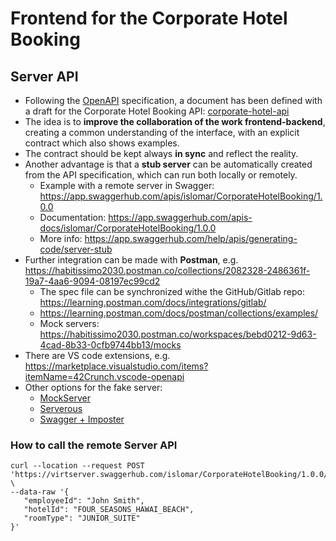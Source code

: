 # Frontend for the Corporate Hotel Booking

## Server API
* Following the [OpenAPI](https://swagger.io/specification/) specification, a document has been defined with a draft for the Corporate Hotel Booking API: [corporate-hotel-api](./openapi/corporate-hotel-api.yaml)
* The idea is to **improve the collaboration of the work frontend-backend**, creating a common understanding of the interface, with an explicit contract which also shows examples.
* The contract should be kept always **in sync** and reflect the reality.
* Another advantage is that a **stub server** can be automatically created from the API specification, which can run both locally or remotely. 
    * Example with a remote server in Swagger: https://app.swaggerhub.com/apis/islomar/CorporateHotelBooking/1.0.0 
    * Documentation: https://app.swaggerhub.com/apis-docs/islomar/CorporateHotelBooking/1.0.0
    * More info: https://app.swaggerhub.com/help/apis/generating-code/server-stub
* Further integration can be made with **Postman**, e.g. https://habitissimo2030.postman.co/collections/2082328-2486361f-19a7-4aa6-9094-08197ec99cd2
    * The spec file can be synchronized withe the GitHub/Gitlab repo: https://learning.postman.com/docs/integrations/gitlab/
    * https://learning.postman.com/docs/postman/collections/examples/
    * Mock servers: https://habitissimo2030.postman.co/workspaces/bebd0212-9d63-4cad-8b33-0cfb9744bb13/mocks
* There are VS code extensions, e.g. https://marketplace.visualstudio.com/items?itemName=42Crunch.vscode-openapi
* Other options for the fake server:
    * [MockServer](https://www.mock-server.com/)
    * [Serverous](https://github.com/privacycloud/serverous)
    * [Swagger + Imposter](https://medium.com/@outofcoffee/mocking-apis-with-swagger-and-imposter-3694bd1733c0)

### How to call the remote Server API
 ```
curl --location --request POST 'https://virtserver.swaggerhub.com/islomar/CorporateHotelBooking/1.0.0/booking' \
--data-raw '{
    "employeeId": "John Smith",
    "hotelId": "FOUR_SEASONS_HAWAI_BEACH",
    "roomType": "JUNIOR_SUITE"
}'
 ```